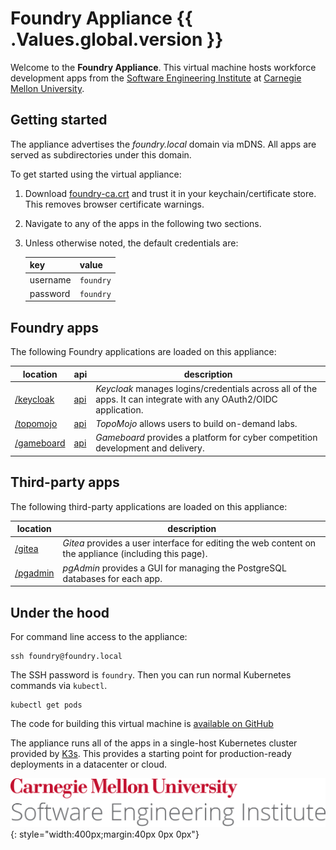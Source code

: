 # Foundry Appliance {{ .Values.global.version }}

Welcome to the **Foundry Appliance**. This virtual machine hosts workforce development apps from the [Software Engineering Institute](https://sei.cmu.edu) at [Carnegie Mellon University](https://cmu.edu).

## Getting started

The appliance advertises the _foundry.local_ domain via mDNS. All apps are served as subdirectories under this domain.

To get started using the virtual appliance:

1. Download [foundry-ca.crt](assets/foundry-ca.crt) and trust it in your keychain/certificate store. This removes browser certificate warnings.
2. Navigate to any of the apps in the following two sections.
3. Unless otherwise noted, the default credentials are:

   | key      | value     |
   | -------- | --------- |
   | username | `foundry` |
   | password | `foundry` |

## Foundry apps

The following Foundry applications are loaded on this appliance:

| location                 | api                                                                 | description                                                                                                      |
| ------------------------ | ------------------------------------------------------------------- | ---------------------------------------------------------------------------------------------------------------- |
| [/keycloak](/keycloak)   | [api](https://www.keycloak.org/docs-api/latest/rest-api/index.html) | _Keycloak_ manages logins/credentials across all of the apps. It can integrate with any OAuth2/OIDC application. |
| [/topomojo](/topomojo)   | [api](/topomojo/api)                                                | _TopoMojo_ allows users to build on-demand labs.                                                                 |
| [/gameboard](/gameboard) | [api](/gameboard/api)                                               | _Gameboard_ provides a platform for cyber competition development and delivery.                                  |

## Third-party apps

The following third-party applications are loaded on this appliance:

| location             | description                                                                                           |
| -------------------- | ----------------------------------------------------------------------------------------------------- |
| [/gitea](/gitea)     | _Gitea_ provides a user interface for editing the web content on the appliance (including this page). |
| [/pgadmin](/pgadmin) | _pgAdmin_ provides a GUI for managing the PostgreSQL databases for each app.                          |

## Under the hood

For command line access to the appliance:

```
ssh foundry@foundry.local
```

The SSH password is `foundry`. Then you can run normal Kubernetes commands via `kubectl`.

```
kubectl get pods
```

The code for building this virtual machine is [available on GitHub](https://github.com/cmu-sei/gameboard-appliance)

The appliance runs all of the apps in a single-host Kubernetes cluster provided by [K3s](https://k3s.io/). This provides a starting point for production-ready deployments in a datacenter or cloud.

![CMU SEI Unitmark](assets/cmu-sei-unitmark.png){: style="width:400px;margin:40px 0px 0px"}
